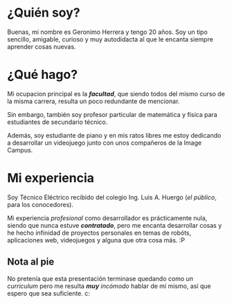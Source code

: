 # ¿Quién soy?
  Buenas, mi nombre es Geronimo Herrera y tengo 20 años. Soy un tipo sencillo, amigable, curioso y muy autodidacta al que le encanta siempre aprender cosas nuevas.

# ¿Qué hago?
  Mi ocupacion principal es la ***facultad***, que siendo todos del mismo curso de la misma carrera, resulta un poco redundante de mencionar.

  Sin embargo, también soy profesor particular de matemática y física para estudiantes de secundario técnico.

  Además, soy estudiante de piano y en mis ratos libres me estoy dedicando a desarrollar un videojuego junto con unos compañeros de la Image Campus.

# Mi experiencia
  Soy Técnico Eléctrico recibido del colegio Ing. Luis A. Huergo \(*el público*, para los conocedores\).

  Mi experiencia *profesional* como desarrollador es prácticamente nula, siendo que nunca estuve ***contratado***, pero me encanta desarrollar cosas y he hecho infinidad de proyectos personales en temas de robóts, aplicaciones web, videojuegos y alguna que otra cosa más. :P

## Nota al pie
  No pretenía que esta presentación terminase quedando como *un curriculum* pero me resulta ***muy*** *incómodo* hablar de mí mismo, así que espero que sea suficiente. c:
